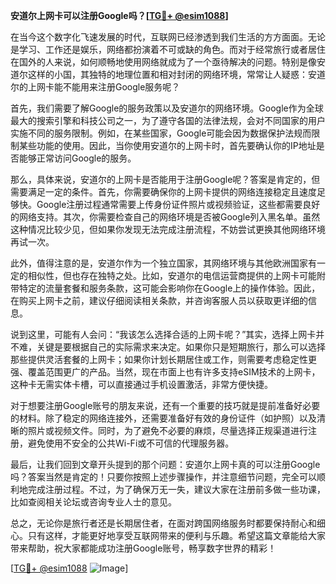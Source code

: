 **安道尔上网卡可以注册Google吗？[[TG💪+ @esim1088](https://t.me/s/esim1088)]**

在当今这个数字化飞速发展的时代，互联网已经渗透到我们生活的方方面面。无论是学习、工作还是娱乐，网络都扮演着不可或缺的角色。而对于经常旅行或者居住在国外的人来说，如何顺畅地使用网络就成为了一个亟待解决的问题。特别是像安道尔这样的小国，其独特的地理位置和相对封闭的网络环境，常常让人疑惑：安道尔的上网卡能不能用来注册Google服务呢？

首先，我们需要了解Google的服务政策以及安道尔的网络环境。Google作为全球最大的搜索引擎和科技公司之一，为了遵守各国的法律法规，会对不同国家的用户实施不同的服务限制。例如，在某些国家，Google可能会因为数据保护法规而限制某些功能的使用。因此，当你使用安道尔的上网卡时，首先要确认你的IP地址是否能够正常访问Google的服务。

那么，具体来说，安道尔的上网卡是否能用于注册Google呢？答案是肯定的，但需要满足一定的条件。首先，你需要确保你的上网卡提供的网络连接稳定且速度足够快。Google注册过程通常需要上传身份证件照片或视频验证，这些都需要良好的网络支持。其次，你需要检查自己的网络环境是否被Google列入黑名单。虽然这种情况比较少见，但如果你发现无法完成注册流程，不妨尝试更换其他网络环境再试一次。

此外，值得注意的是，安道尔作为一个独立国家，其网络环境与其他欧洲国家有一定的相似性，但也存在独特之处。比如，安道尔的电信运营商提供的上网卡可能附带特定的流量套餐和服务条款，这可能会影响你在Google上的操作体验。因此，在购买上网卡之前，建议仔细阅读相关条款，并咨询客服人员以获取更详细的信息。

说到这里，可能有人会问：“我该怎么选择合适的上网卡呢？”其实，选择上网卡并不难，关键是要根据自己的实际需求来决定。如果你只是短期旅行，那么可以选择那些提供灵活套餐的上网卡；如果你计划长期居住或工作，则需要考虑稳定性更强、覆盖范围更广的产品。当然，现在市面上也有许多支持eSIM技术的上网卡，这种卡无需实体卡槽，可以直接通过手机设置激活，非常方便快捷。

对于想要注册Google账号的朋友来说，还有一个重要的技巧就是提前准备好必要的材料。除了稳定的网络连接外，还需要准备好有效的身份证件（如护照）以及清晰的照片或视频文件。同时，为了避免不必要的麻烦，尽量选择正规渠道进行注册，避免使用不安全的公共Wi-Fi或不可信的代理服务器。

最后，让我们回到文章开头提到的那个问题：安道尔上网卡真的可以注册Google吗？答案当然是肯定的！只要你按照上述步骤操作，并注意细节问题，完全可以顺利地完成注册过程。不过，为了确保万无一失，建议大家在注册前多做一些功课，比如查阅相关论坛或咨询专业人士的意见。

总之，无论你是旅行者还是长期居住者，在面对跨国网络服务时都要保持耐心和细心。只有这样，才能更好地享受互联网带来的便利与乐趣。希望这篇文章能给大家带来帮助，祝大家都能成功注册Google账号，畅享数字世界的精彩！

[[TG💪+ @esim1088](https://t.me/s/esim1088) ![Image](https://i.postimg.cc/4NQfJmqS/Snipaste-2025-05-13-00-14-12.png)]